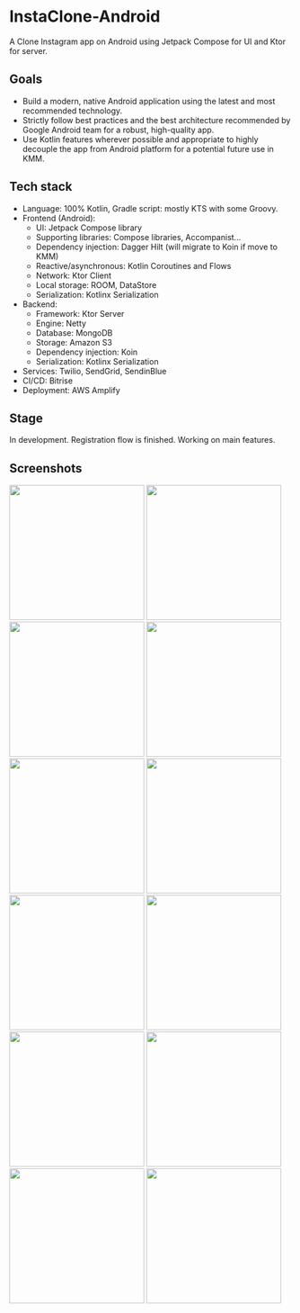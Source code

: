# InstaClone-Android
A Clone Instagram app on Android using Jetpack Compose for UI and Ktor for server.

## Goals
- Build a modern, native Android application using the latest and most recommended technology.
- Strictly follow best practices and the best architecture recommended by Google Android team for a robust, high-quality app.
- Use Kotlin features wherever possible and appropriate to highly decouple the app from Android platform for a potential future use in KMM.

## Tech stack
- Language: 100% Kotlin, Gradle script: mostly KTS with some Groovy.
- Frontend (Android):
  - UI: Jetpack Compose library
  - Supporting libraries: Compose libraries, Accompanist...
  - Dependency injection: Dagger Hilt (will migrate to Koin if move to KMM)
  - Reactive/asynchronous: Kotlin Coroutines and Flows
  - Network: Ktor Client
  - Local storage: ROOM, DataStore
  - Serialization: Kotlinx Serialization
- Backend:
   - Framework: Ktor Server
   - Engine: Netty
   - Database: MongoDB
   - Storage: Amazon S3
   - Dependency injection: Koin
   - Serialization: Kotlinx Serialization
- Services: Twilio, SendGrid, SendinBlue
- CI/CD: Bitrise
- Deployment: AWS Amplify
   
## Stage
In development. Registration flow is finished. Working on main features.

## Screenshots
<img src="https://user-images.githubusercontent.com/90430178/212242951-f6932be3-6ecb-4799-9d03-311af855d1f4.jpg" width="240"><span> </span><img src="https://user-images.githubusercontent.com/90430178/212243559-1cc3eed0-da94-4271-8920-1f917b4e5d1d.jpg" width="240"><span> </span><img src="https://user-images.githubusercontent.com/90430178/212243834-69a30a97-fe58-4195-9d04-80c0e21b852b.jpg" width="240"><span> </span><img src="https://user-images.githubusercontent.com/90430178/212244065-10107a9b-53f0-4383-a293-2978073efe8a.jpg" width="240"><span> </span><img src="https://user-images.githubusercontent.com/90430178/212244332-6cd57395-e30a-4aaf-a8c4-3e9e7f288175.jpg" width="240"><span> </span><img src="https://user-images.githubusercontent.com/90430178/212244423-8c14437f-5e8c-4095-934a-9765c93d9c09.jpg" width="240"><span> </span><img src="https://user-images.githubusercontent.com/90430178/212244475-e9208aba-acbe-4e60-ad29-690d358ef25b.jpg" width="240"><span> </span><img src="https://user-images.githubusercontent.com/90430178/212244564-5c130d8b-3a03-4b38-b5df-ea68ab386dad.jpg" width="240"><span> </span><img src="https://user-images.githubusercontent.com/90430178/212244659-5bdc8aa1-b26a-456b-a990-f4902241e757.jpg" width="240"><span> </span><img src="https://user-images.githubusercontent.com/90430178/212244744-e2d72fc2-6f94-4f56-8fc8-01bd59455e85.jpg" width="240"><span> </span><img src="https://user-images.githubusercontent.com/90430178/212244803-ea2618cd-e7cc-4ce8-87fc-97dfaeaff35e.jpg" width="240"><span> </span><img src="https://user-images.githubusercontent.com/90430178/212244854-3af4e9a2-c1cb-4e83-a4e6-4345747dfc56.jpg" width="240">
